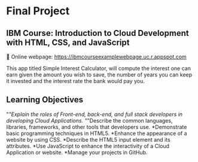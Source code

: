# Final Project
## IBM Course: Introduction to Cloud Development with HTML, CSS, and JavaScript
🔗 Online webpage: https://ibmcourseexamplewebpage.uc.r.appspot.com

This app titled Simple Interest Calculator, will compute the interest one can earn given the amount you wish to save, the number of years you can keep it invested and the interest rate the bank would pay you.

## Learning Objectives
"*"Explain the roles of Front-end, back-end, and full stack developers in developing Cloud Applications.
"*"Describe the common languages, libraries, frameworks, and other tools that developers use.
*Demonstrate basic programming techniques in HTML5.
*Enhance the appearance of a website by using CSS.
*Describe the HTML5 input element and its attributes.
*Use JavaScript to enhance the interactivity of a Cloud Application or website.
*Manage your projects in GitHub.
